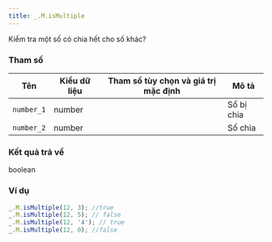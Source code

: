 ```yaml
---
title: _.M.isMultiple
---
```


Kiểm tra một số có chia hết cho số khác?

### Tham số
<table class="table table-striped">
    <thead>
    <tr>
        <th>Tên</th>
        <th>Kiểu dữ liệu</th>
        <th>Tham số tùy chọn và giá trị mặc định</th>
        <th>Mô tả</th>
    </tr>
    </thead>
    <tbody>
    <tr>
        <td><code>number_1</code></td>
        <td>number</td>
        <td></td>
        <td>Số bị chia</td>
    </tr>
    <tr>
        <td><code>number_2</code></td>
        <td>number</td>
        <td></td>
        <td>Số chia</td>
    </tr>
    </tbody>
</table>

### Kết quả trả về
<dl class="dl-horizontal">
    <dt>boolean</dt><dd></dd>
</dl>

### Ví dụ
```js
_.M.isMultiple(12, 3); //true
_.M.isMultiple(12, 5); // false
_.M.isMultiple(12, '4'); // true
_.M.isMultiple(12, 0); //false
```
